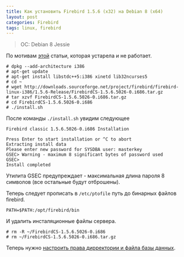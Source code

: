 ```yaml
---
title: Как установить Firebird 1.5.6 (x32) на Debian 8 (x64)
layout: post
categories: Firebird
tags: linux, firebird
---
```


> OC: Debian 8 Jessie

По мотивам [этой](http://blog.elve.name/?p=608) статьи, которая устарела и не работает.

```
# dpkg --add-architecture i386
# apt-get update
# apt-get install libstdc++5:i386 xinetd lib32ncurses5
# cd ~
# wget http://downloads.sourceforge.net/project/firebird/firebird-linux-i386/1.5.6-Release/FirebirdCS-1.5.6.5026-0.i686.tar.gz
# tar xzvf FirebirdCS-1.5.6.5026-0.i686.tar.gz
# cd FirebirdCS-1.5.6.5026-0.i686
# ./install.sh
```

После команды `./install.sh` увидим следующее

```
Firebird classic 1.5.6.5026-0.i686 Installation

Press Enter to start installation or ^C to abort
Extracting install data
Please enter new password for SYSDBA user: masterkey
GSEC> Warning - maximum 8 significant bytes of password used
GSEC>
Install completed
```

Утилита GSEC предупреждает - максимальная длина пароля 8 символов (все остальные будут отброшены).

Теперь следует прописать в `/etc/ptofile` путь до бинарных файлов firebird.

```
PATH=$PATH:/opt/firebird/bin
```

И удалить инсталяционные файлы сервера.

```
# rm -R ~/FirebirdCS-1.5.6.5026-0.i686
# rm ~/FirebirdCS-1.5.6.5026-0.i686.tar.gz
```

Теперь нужно [настроить права дирректории и файла базы данных]().